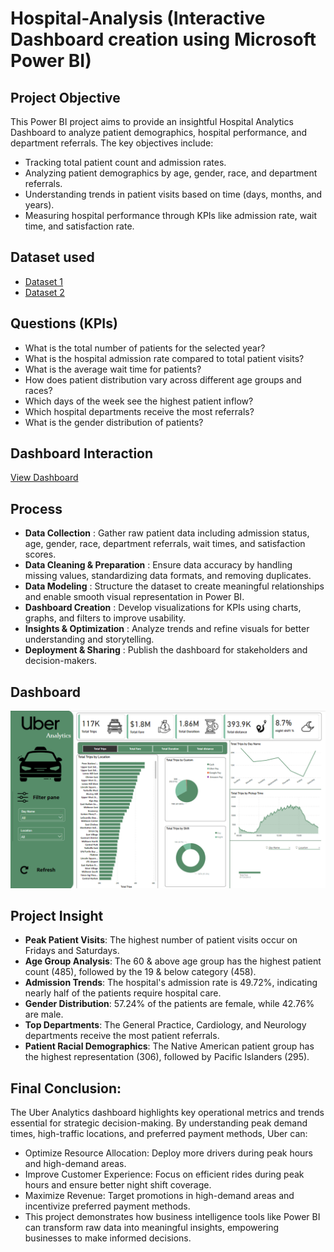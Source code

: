 # Hospital-Analysis (Interactive Dashboard creation using Microsoft Power BI)
## Project Objective
This Power BI project aims to provide an insightful Hospital Analytics Dashboard to analyze patient demographics, hospital performance, and department referrals. 
The key objectives include:
- Tracking total patient count and admission rates.
- Analyzing patient demographics by age, gender, race, and department referrals.
- Understanding trends in patient visits based on time (days, months, and years).
- Measuring hospital performance through KPIs like admission rate, wait time, and satisfaction rate.

## Dataset used
- <a href="https://github.com/AlwinJesuraj23/power-BI-projects/blob/main/Location%20Table.csv">Dataset 1</a>
- <a href="https://github.com/AlwinJesuraj23/power-BI-projects/blob/main/Trip%20Details.xlsx">Dataset 2</a>

## Questions (KPIs)
- What is the total number of patients for the selected year?
- What is the hospital admission rate compared to total patient visits?
- What is the average wait time for patients?
- How does patient distribution vary across different age groups and races?
- Which days of the week see the highest patient inflow?
- Which hospital departments receive the most referrals?
- What is the gender distribution of patients?

 ## Dashboard Interaction
 <a href="https://github.com/AlwinJesuraj23/power-BI-projects/blob/main/uber.pbix">View Dashboard</a>

## Process
- **Data Collection** : Gather raw patient data including admission status, age, gender, race, department referrals, wait times, and satisfaction scores.
- **Data Cleaning & Preparation** : Ensure data accuracy by handling missing values, standardizing data formats, and removing duplicates.
- **Data Modeling** : Structure the dataset to create meaningful relationships and enable smooth visual representation in Power BI.
- **Dashboard Creation** : Develop visualizations for KPIs using charts, graphs, and filters to improve usability.
- **Insights & Optimization** : Analyze trends and refine visuals for better understanding and storytelling.
- **Deployment & Sharing** : Publish the dashboard for stakeholders and decision-makers.
## Dashboard

![Screenshot (495)](https://github.com/AlwinJesuraj23/power-BI-projects/blob/main/Screenshot%202025-01-16%20113041.png)
## Project Insight
- **Peak Patient Visits**: The highest number of patient visits occur on Fridays and Saturdays.
- **Age Group Analysis**: The 60 & above age group has the highest patient count (485), followed by the 19 & below category (458).
- **Admission Trends**: The hospital's admission rate is 49.72%, indicating nearly half of the patients require hospital care.
- **Gender Distribution**: 57.24% of the patients are female, while 42.76% are male.
- **Top Departments**: The General Practice, Cardiology, and Neurology departments receive the most patient referrals.
- **Patient Racial Demographics**: The Native American patient group has the highest representation (306), followed by Pacific Islanders (295).

## Final Conclusion:
The Uber Analytics dashboard highlights key operational metrics and trends essential for strategic decision-making. By understanding peak demand times, high-traffic locations, and preferred payment methods, Uber can:

- Optimize Resource Allocation: Deploy more drivers during peak hours and high-demand areas.
- Improve Customer Experience: Focus on efficient rides during peak hours and ensure better night shift coverage.
- Maximize Revenue: Target promotions in high-demand areas and incentivize preferred payment methods.
- This project demonstrates how business intelligence tools like Power BI can transform raw data into meaningful insights, empowering 
  businesses to make informed decisions.
